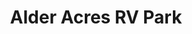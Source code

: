 ---
photo_name: "/img/alder-acres-cb.jpg"
photo_alt: Alder Acres RV Park in Coos Bay, OR
title: Alder Acres RV Park
property_name: Alder Acres RV Park
property_category: 2 - RV Parks & Camping
address:
  street: 1800 N. 28th Court
  street2: 
  city: Coos Bay
  state: OR
  zip: '97420'
phone_toll_free: 
phone_local: 541-269-0999
units: 20
cost: 1 - $
property_description: '20-30-50 amp. Power, water, sewer, clubhouse. Paved level sites.
  Pull-through & back-ins. Close to hospital. Amenities: WiFi available, Recreation
  Area, Dump Station, Handicap Accessible, Pets OK, Public Restrooms, Showers, Cable,
  Laundry Facilities.'
website: http://alderacres.com
amenityList:
- 1 - Restaurant/Bar/Rm Service
- 5 - Pet Friendly
- 6 - WiFi Available
- 9 - Handicap Accessible
- 10 - Chamber Member
coordinates:
  lat: '43.382267'
  lng: "-124.2492887"

---